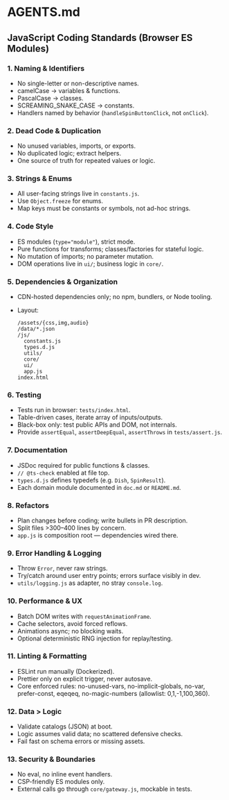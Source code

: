 # AGENTS.md

## JavaScript Coding Standards (Browser ES Modules)

### 1. Naming & Identifiers

* No single-letter or non-descriptive names.
* camelCase → variables & functions.
* PascalCase → classes.
* SCREAMING\_SNAKE\_CASE → constants.
* Handlers named by behavior (`handleSpinButtonClick`, not `onClick`).

### 2. Dead Code & Duplication

* No unused variables, imports, or exports.
* No duplicated logic; extract helpers.
* One source of truth for repeated values or logic.

### 3. Strings & Enums

* All user-facing strings live in `constants.js`.
* Use `Object.freeze` for enums.
* Map keys must be constants or symbols, not ad-hoc strings.

### 4. Code Style

* ES modules (`type="module"`), strict mode.
* Pure functions for transforms; classes/factories for stateful logic.
* No mutation of imports; no parameter mutation.
* DOM operations live in `ui/`; business logic in `core/`.

### 5. Dependencies & Organization

* CDN-hosted dependencies only; no npm, bundlers, or Node tooling.
* Layout:

  ```
  /assets/{css,img,audio}
  /data/*.json
  /js/
    constants.js
    types.d.js
    utils/
    core/
    ui/
    app.js
  index.html
  ```

### 6. Testing

* Tests run in browser: `tests/index.html`.
* Table-driven cases, iterate array of inputs/outputs.
* Black-box only: test public APIs and DOM, not internals.
* Provide `assertEqual`, `assertDeepEqual`, `assertThrows` in `tests/assert.js`.

### 7. Documentation

* JSDoc required for public functions & classes.
* `// @ts-check` enabled at file top.
* `types.d.js` defines typedefs (e.g. `Dish`, `SpinResult`).
* Each domain module documented in `doc.md` or `README.md`.

### 8. Refactors

* Plan changes before coding; write bullets in PR description.
* Split files >300–400 lines by concern.
* `app.js` is composition root — dependencies wired there.

### 9. Error Handling & Logging

* Throw `Error`, never raw strings.
* Try/catch around user entry points; errors surface visibly in dev.
* `utils/logging.js` as adapter, no stray `console.log`.

### 10. Performance & UX

* Batch DOM writes with `requestAnimationFrame`.
* Cache selectors, avoid forced reflows.
* Animations async; no blocking waits.
* Optional deterministic RNG injection for replay/testing.

### 11. Linting & Formatting

* ESLint run manually (Dockerized).
* Prettier only on explicit trigger, never autosave.
* Core enforced rules: no-unused-vars, no-implicit-globals, no-var, prefer-const, eqeqeq, no-magic-numbers (allowlist: 0,1,-1,100,360).

### 12. Data > Logic

* Validate catalogs (JSON) at boot.
* Logic assumes valid data; no scattered defensive checks.
* Fail fast on schema errors or missing assets.

### 13. Security & Boundaries

* No eval, no inline event handlers.
* CSP-friendly ES modules only.
* External calls go through `core/gateway.js`, mockable in tests.
